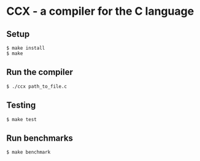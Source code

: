 # CCX - a compiler for the C language
## Setup
    $ make install
    $ make

## Run the compiler
    $ ./ccx path_to_file.c

## Testing
    $ make test

## Run benchmarks
    $ make benchmark
